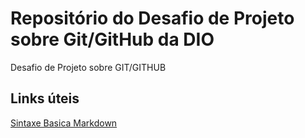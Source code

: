 # Repositório do Desafio de Projeto sobre Git/GitHub da DIO
Desafio de Projeto sobre GIT/GITHUB

## Links úteis
[Sintaxe Basica Markdown](https://www.markdownguide.org/basic-syntax/)
